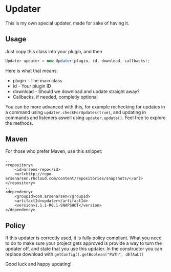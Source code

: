 # Updater
This is my own special updater, made for sake of having it.
## Usage
Just copy this class into your plugin, and then
~~~~java
Updater updater = new Updater(plugin, id, download, callbacks);
~~~~
Here is what that means:
* plugin - The main class
* id - Your plugin ID
* download - Should we download and update straight away? 
* Callbacks, if needed, completly optional

You can be more advanced with this, for example rechecking for updates in a command using ``updater.checkForUpdates(true)``, and updating in commands and listeners aswell using ``updater.update()``. Feel free to explore the methods.
## Maven
For those who prefer Maven, use this snippet:
```
...
<repository>
	<id>arsens-repo</id>
	<url>http://repo-arsenarsen.rhcloud.com/content/repositories/snapshots/</url>
</repository>
...
<dependency>
	<groupId>com.arsenarsen</groupId>
	<artifactId>updater</artifactId>
	<version>1.1.1-R0.1-SNAPSHOT</version>
</dependency>
```

## Policy
If this updater is correctly used, it is fully policy compliant. What you need to do to make sure your project gets approved is provide a way to turn the updater off, and state that you use this updater. In the constructor you can replace download with ``getConfig().getBoolean("PaTh", dEfAuLt)``

Good luck and happy updating!
